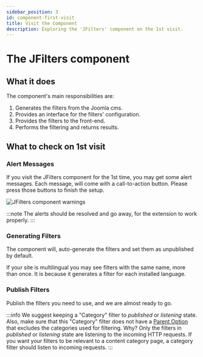 ```yaml
---
sidebar_position: 3
id: component-first-visit
title: Visit the Component
description: Exploring the 'JFilters' component on the 1st visit.
---
```


# The JFilters component

## What it does
The component's main responsibilities are:
1. Generates the filters from the Joomla cms.
2. Provides an interface for the filters' configuration.
3. Provides the filters to the front-end.
4. Performs the filtering and returns results.

## What to check on 1st visit

### Alert Messages
If you visit the JFilters component for the 1st time, you may get some alert messages. 
Each message, will come with a call-to-action button. Please press those buttons to finish the setup.

![JFilters component warnings](/img/getting-started/component-warnings.png)

:::note
The alerts should be resolved and go away, for the extension to work properly.
:::

### Generating Filters
The component will, auto-generate the filters and set them as unpublished by default.

If your site is multilingual you may see filters with the same name, more than once.
It is because it generates a filter for each installed language.

### Publish Filters
Publish the filters you need to use, and we are almost ready to go.

:::info
We suggest keeping a "Category" filter to *published* or *listening* state. Also, make sure that this "Category" filter does not have a [Parent Option](/component/filter-config/tree#parent-option) that excludes the categories used for filtering.
Why? Only the filters in *published* or *listening* state are listening to the incoming HTTP requests. If you want your filters to be relevant to a content category page, a category filter should listen to incoming requests.
:::

